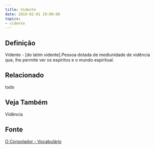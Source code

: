 ```yaml
---
title: Vidente
date: 2019-02-01 19:00:00
topics:
- vidente
---
```


## Definição
Vidente - [do latim vidente].Pessoa dotada de mediunidade de vidência que, lhe
permite ver os espíritos e o mundo espiritual. 

## Relacionado
todo

## Veja Também
Vidência

## Fonte
[O Consolador - Vocabulário](http://www.oconsolador.com.br/linkfixo/vocabulario/principal.html)
